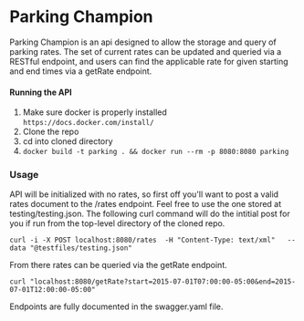 # Parking Champion

Parking Champion is an api designed to allow the storage and query of parking rates. The set of current rates can be updated and queried via a RESTful endpoint, and users can find the applicable rate for given starting and end times via a getRate endpoint.

#### Running the API

1. Make sure docker is properly installed `https://docs.docker.com/install/`
2. Clone the repo
3. cd into cloned directory
4. `docker build -t parking . && docker run --rm -p 8080:8080 parking`

### Usage

API will be initialized with no rates, so first off you'll want to post a valid rates document to the /rates endpoint. Feel free to use the one stored at testing/testing.json. The following curl command will do the intitial post for you if run from the top-level directory of the cloned repo.

`curl -i -X POST localhost:8080/rates  -H "Content-Type: text/xml"   --data "@testfiles/testing.json"`

From there rates can be queried via the getRate endpoint.

`curl "localhost:8080/getRate?start=2015-07-01T07:00:00-05:00&end=2015-07-01T12:00:00-05:00"`

Endpoints are fully documented in the swagger.yaml file.
